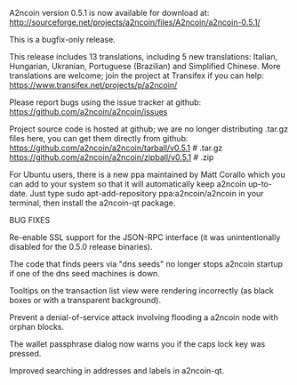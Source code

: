 A2ncoin version 0.5.1 is now available for download at:
http://sourceforge.net/projects/a2ncoin/files/A2ncoin/a2ncoin-0.5.1/

This is a bugfix-only release.

This release includes 13 translations, including 5 new translations:
Italian, Hungarian, Ukranian, Portuguese (Brazilian) and Simplified Chinese.
More translations are welcome; join the project at Transifex if you can help:
https://www.transifex.net/projects/p/a2ncoin/

Please report bugs using the issue tracker at github:
https://github.com/a2ncoin/a2ncoin/issues

Project source code is hosted at github; we are no longer
distributing .tar.gz files here, you can get them
directly from github:
https://github.com/a2ncoin/a2ncoin/tarball/v0.5.1  # .tar.gz
https://github.com/a2ncoin/a2ncoin/zipball/v0.5.1  # .zip

For Ubuntu users, there is a new ppa maintained by Matt Corallo which
you can add to your system so that it will automatically keep
a2ncoin up-to-date.  Just type
sudo apt-add-repository ppa:a2ncoin/a2ncoin
in your terminal, then install the a2ncoin-qt package.


BUG FIXES

Re-enable SSL support for the JSON-RPC interface (it was unintentionally
disabled for the 0.5.0 release binaries).

The code that finds peers via "dns seeds" no longer stops a2ncoin startup
if one of the dns seed machines is down.

Tooltips on the transaction list view were rendering incorrectly (as black boxes
or with a transparent background).

Prevent a denial-of-service attack involving flooding a a2ncoin node with
orphan blocks.

The wallet passphrase dialog now warns you if the caps lock key was pressed.

Improved searching in addresses and labels in a2ncoin-qt.
